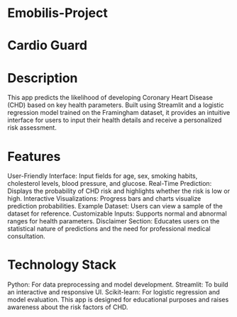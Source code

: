# Emobilis-Project
# Cardio Guard
# Description
This app predicts the likelihood of developing Coronary Heart Disease (CHD) based on key health parameters. Built using Streamlit and a logistic regression model trained on the Framingham dataset, it provides an intuitive interface for users to input their health details and receive a personalized risk assessment.

# Features
User-Friendly Interface: Input fields for age, sex, smoking habits, cholesterol levels, blood pressure, and glucose.
Real-Time Prediction: Displays the probability of CHD risk and highlights whether the risk is low or high.
Interactive Visualizations: Progress bars and charts visualize prediction probabilities.
Example Dataset: Users can view a sample of the dataset for reference.
Customizable Inputs: Supports normal and abnormal ranges for health parameters.
Disclaimer Section: Educates users on the statistical nature of predictions and the need for professional medical consultation.

# Technology Stack
Python: For data preprocessing and model development.
Streamlit: To build an interactive and responsive UI.
Scikit-learn: For logistic regression and model evaluation.
This app is designed for educational purposes and raises awareness about the risk factors of CHD.
